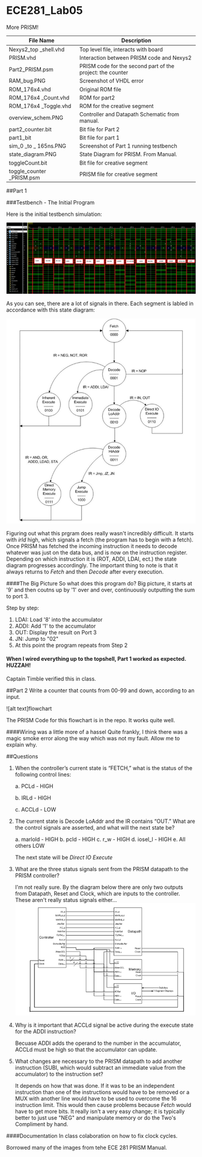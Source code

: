 ECE281_Lab05
============

More PRISM!

| File Name | Description |
------------|------------
Nexys2_top _shell.vhd | Top level file, interacts with board
PRISM.vhd | Interaction between PRISM code and Nexys2
Part2_PRISM.psm | PRISM code for the second part of the project: the counter
RAM_bug.PNG | Screenshot of VHDL error
ROM_176x4.vhd | Original ROM file
ROM_176x4 _Count.vhd | ROM for part2
ROM_176x4 _Toggle.vhd | ROM for the creative segment
overview_schem.PNG | Controller and Datapath Schematic from manual.
part2_counter.bit | Bit file for Part 2
part1_bit | Bit file for part 1
sim_0 _to _ 165ns.PNG | Screenshot of Part 1 running testbench
state_diagram.PNG | State Diagram for PRISM. From Manual.
toggleCount.bit | Bit file for creative segment
toggle_counter _PRISM.psm | PRISM file for creative segment



##Part 1

###Testbench - The Initial Program

Here is the initial testbench simulation:

![alt text](https://github.com/byarbrough/ECE281_Lab05/blob/master/sim_0_to_165ns.PNG?raw=true "PRISM Testbench")

As you can see, there are a lot of signals in there. Each segment is labled in accordance with this state diagram:

![alt text](https://github.com/byarbrough/ECE281_Lab05/blob/master/state_diagram.PNG?raw=true "PRISM State Diagram")

Figuring out what this prgram does really wasn't incredibly difficult. It starts with _irld_ high, which signals a fetch (the program has to begin with a fetch). Once PRISM has fetched the incoming instruction it needs to decode whatever was just on the data bus, and is now on the instruction register. Depending on which instruction it is (ROT, ADDI, LDAI, ect.) the state diagram progresses accordingly. The important thing to note is that it always returns to _Fetch_ and then _Decode_ after every execution.

####The Big Picture
So what does this program do? Big picture, it starts at '9' and then coutns up by '1' over and over, continuously outputting the sum to port 3.

Step by step:
1. LDAI: Load '8' into the accumulator
2. ADDI: Add '1' to the accumulator
3. OUT: Display the result on Port 3
4. JN: Jump to "02"
5. At this point the program repeats from Step 2

#### When I wired everything up to the topshell, Part 1 worked as expected. HUZZAH!
Captain Timble verified this in class.

##Part 2
Write a counter that counts from 00-99 and down, according to an input.

![alt text]flowchart

The PRISM Code for this flowchart is in the repo. It works quite well.

####Wiring was a little more of a hassel
Quite frankly, I think there was a magic smoke error along the way which was not my fault. Allow me to explain why.


##Questions

1.	When the controller’s current state is “FETCH,” what is the status of the following control lines:

    a. PCLd - HIGH
    
    b. IRLd - HIGH
    
    c. ACCLd - LOW

2.	The current state is Decode LoAddr and the IR contains “OUT.”  What are the control signals are asserted, and what will the next state be?

    a. marlold - HIGH
    b. pcld - HIGH
    c. r_w - HIGH
    d. iosel_l - HIGH
    e. All others LOW
    
    The next state will be _Direct IO Execute_

3.	What are the three status signals sent from the PRISM datapath to the PRISM controller?

    I'm not really sure. By the diagram below there are only two outputs from Datapath, Reset and Clock, which are inputs to the controller. These aren't really status signals either...
    ![alt text](https://github.com/byarbrough/ECE281_Lab05/blob/master/overview_schem.PNG?raw=true "PRISIM Overview")
4.	Why is it important that ACCLd signal be active during the execute state for the ADDI instruction?

    Becuase ADDI adds the operand to the number in the accumulator, ACCLd must be high so that the accumulator can update.

5.	What changes are necessary to the PRISM datapath to add another instruction (SUBI, which would subtract an immediate value from the accumulator) to the instruction set?

    It depends on how that was done. If it was to be an independent instruction than one of the instructions would have to be removed or a MUX with another line would have to be used to overcome the 16 instruction limit. This would then cause problems because _Fetch_ would have to get more bits. It really isn't a very easy change; it is typically better to just use "NEG" and manipulate memory or do the Two's Compliment by hand.


####Documentation
In class colaboration on how to fix clock cycles.

Borrowed many of the images from tehe ECE 281 PRISM Manual.
